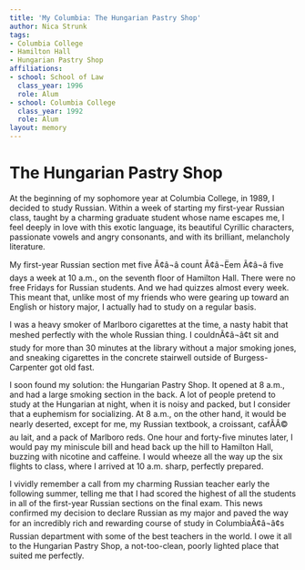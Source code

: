 ```yaml
---
title: 'My Columbia: The Hungarian Pastry Shop'
author: Nica Strunk
tags:
- Columbia College
- Hamilton Hall
- Hungarian Pastry Shop
affiliations:
- school: School of Law
  class_year: 1996
  role: Alum
- school: Columbia College
  class_year: 1992
  role: Alum
layout: memory
---
```


# The Hungarian Pastry Shop

At the beginning of my sophomore year at Columbia College, in 1989, I decided to study Russian.  Within a week of starting my first-year Russian class, taught by a charming graduate student whose name escapes me, I feel deeply in love with this exotic language, its beautiful Cyrillic characters, passionate vowels and angry consonants, and with its brilliant, melancholy literature.

My first-year Russian section met five Ã¢â¬â count Ã¢â¬Ëem Ã¢â¬â five days a week at 10 a.m., on the seventh floor of Hamilton Hall.  There were no free Fridays for Russian students.  And we had quizzes almost every week.  This meant that, unlike most of my friends who were gearing up toward an English or history major, I actually had to study on a regular basis.

I was a heavy smoker of Marlboro cigarettes at the time, a nasty habit that meshed perfectly with the whole Russian thing.  I couldnÃ¢â¬â¢t sit and study for more than 30 minutes at the library without a major smoking jones, and sneaking cigarettes in the concrete stairwell outside of Burgess-Carpenter got old fast.

I soon found my solution:  the Hungarian Pastry Shop.  It opened at 8 a.m., and had a large smoking section in the back.  A lot of people pretend to study at the Hungarian at night, when it is noisy and packed, but I consider that a euphemism for socializing.  At 8 a.m., on the other hand, it would be nearly deserted, except for me, my Russian textbook, a croissant, cafÃÂ© au lait, and a pack of Marlboro reds.  One hour and forty-five minutes later, I would pay my miniscule bill and head back up the hill to Hamilton Hall, buzzing with nicotine and caffeine.  I would wheeze all the way up the six flights to class, where I arrived at 10 a.m. sharp, perfectly prepared.

I vividly remember a call from my charming Russian teacher early the following summer, telling me that I had scored the highest of all the students in all of the first-year Russian sections on the final exam.  This news confirmed my decision to declare Russian as my major and paved the way for an incredibly rich and rewarding course of study in ColumbiaÃ¢â¬â¢s Russian department with some of the best teachers in the world.  I owe it all to the Hungarian Pastry Shop, a not-too-clean, poorly lighted place that suited me perfectly.
